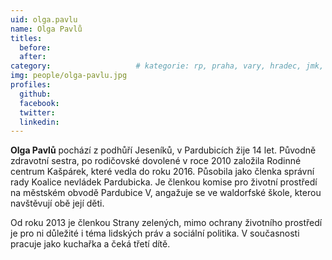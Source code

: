 ```yaml
---
uid: olga.pavlu
name: Olga Pavlů
titles:
  before:
  after:
category:             		# kategorie: rp, praha, vary, hradec, jmk, senat
img: people/olga-pavlu.jpg
profiles:
  github:
  facebook:
  twitter:
  linkedin:
---
```


**Olga Pavlů** pochází z podhůří Jeseníků, v Pardubicích žije 14 let. Původně zdravotní sestra, po rodičovské dovolené v roce 2010 založila Rodinné centrum Kašpárek, které vedla do roku 2016. Působila jako členka správní rady Koalice nevládek Pardubicka. Je členkou komise pro životní prostředí na městském obvodě Pardubice V, angažuje se ve waldorfské škole, kterou navštěvují obě její děti.

Od roku 2013 je členkou Strany zelených, mimo ochrany životního prostředí je pro ni důležité i téma lidských práv a sociální politika. V současnosti pracuje jako kuchařka a čeká třetí dítě.
